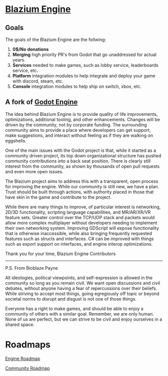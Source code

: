 # [Blazium Engine](https://blazium.app/)

## Goals

The goals of the Blazium Engine are the follwing:

1. **0$/No donations**
2. **Merging** high priority PR's from Godot that go unaddressed for actual years.
3. **Services** needed to make games, such as lobby service, leaderboards service, etc.
4. **Platform** integration modules to help integrate and deploy your game with discord, steam, etc.
5. **Console** integration modules to help ship on switch, xbox, etc.

## A fork of [Godot Engine](https://godotengine.org)

The idea behind Blazium Engine is to provide quality of life improvements, optimizations, additional tooling, and other enhancements. Changes will be driven by the community, not by corporate funding. The surrounding community aims to provide a place where developers can get support, make suggestions, and interact without feeling as if they are walking on eggshells.

One of the main issues with the Godot project is that, while it started as a community driven project, its top down organizational structure has pushed community contributions into a back seat position. There is clearly still interest from the community, as shown by thousands of open pull requests and even more open issues.

The Blazium project aims to address this with a transparent, open process for improving the engine. While our community is still new, we have a plan. Trust should be built through actions, with authority placed in those that have skin in the game and contribute to the project.

While there are many things to improve, of particular interest is networking, 2D/3D functionality, scripting language capabilities, and MR/AR/XR/VR feature sets. Greater control over the TCP/UDP stack and packets would allow more complex multiplayer without developers needing to implement their own networking system. Improving GDScript will expose functionality that is otherwise inaccessible, while also bringing frequently requested features such as structs and interfaces. C# can be improved with things such as export support on interfaces, and engine interop optimizations.

Thank you for your time,
Blazium Engine Contributors

---

P.S. From Bioblaze Payne

All ideologies, political viewpoints, and self-expression is allowed in the community so long as you remain civil. We want open discussions and civil debates, without anyone having a fear of repercussions over their beliefs. While striving to accept most things, going egregiously off topic or beyond societal norms to disrupt and disgust is not one of those things.

Everyone has a right to make games, and should be able to enjoy a community of others with a similar goal. Remember, we are only human. None of us are perfect, but we can strive to be civil and enjoy ourselves in a shared space.

# Roadmaps

[Engine Roadmap](https://github.com/orgs/blazium-engine/projects/2/views/1)

[Community Roadmap](https://github.com/orgs/blazium-engine/projects/1/views/1)
